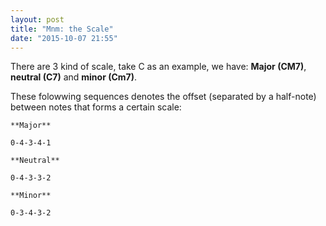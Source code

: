 ```yaml
---
layout: post
title: "Mnm: the Scale"
date: "2015-10-07 21:55"
---
```


There are 3 kind of scale, take C as an example, we have: **Major (CM7)**, **neutral (C7)** and **minor (Cm7)**.

These folowwing sequences denotes the offset (separated by a half-note) between notes that forms a certain scale:

```
**Major**

0-4-3-4-1

**Neutral**

0-4-3-3-2

**Minor**

0-3-4-3-2

```
